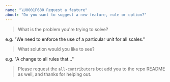 ```yaml
---
name: "\U0001F680 Request a feature"
about: "Do you want to suggest a new feature, rule or option?"
---
```


<!-- Please answer the following. Issues that do not will be closed. -->

> What is the problem you're trying to solve?

e.g. "We need to enforce the use of a particular unit for all scales."

> What solution would you like to see?

e.g. "A change to all rules that..."

> Please request the `all-contributors` bot add you to the repo README as well, and thanks for helping out.
<!-- 
Using syntax such as 
@all-contributors please add @username for ideas
-->

<!--
Before posting, please check that the feature hasn't already been:
1. added in the next release (https://github.com/@signal-noise/stylelint-scales/blob/master/CHANGELOG.md)
2. discussed previously (https://github.com/@signal-noise/stylelint-scales/search)
-->

<!--
You can help us add the feature more quickly by:
1. Providing as much detail as possible in this issue

Once the feature is approved, you can help out further by:
1. Writing the code and submitting a PR.
-->
